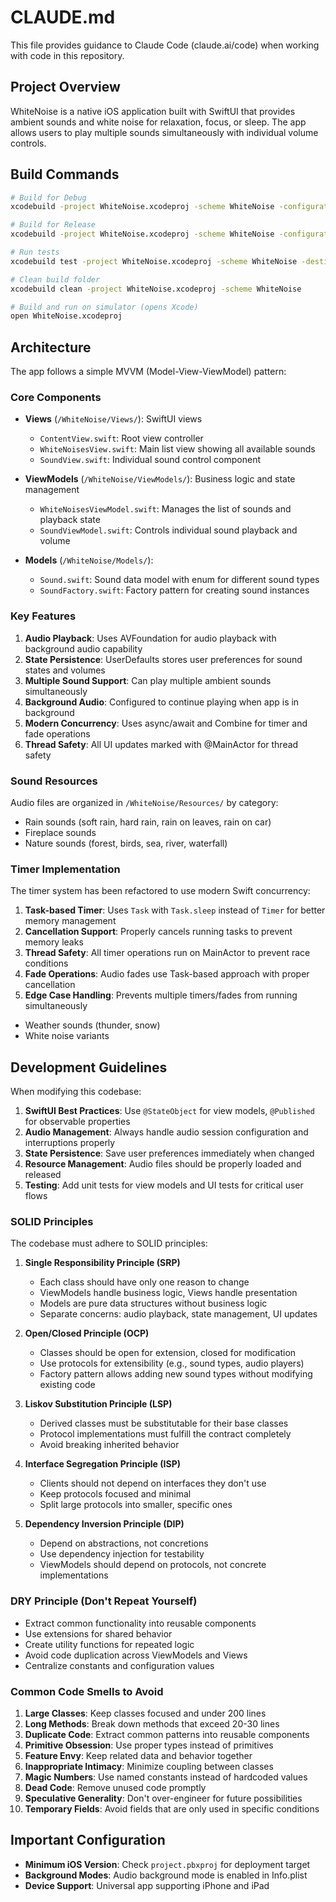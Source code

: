 # CLAUDE.md

This file provides guidance to Claude Code (claude.ai/code) when working with code in this repository.

## Project Overview

WhiteNoise is a native iOS application built with SwiftUI that provides ambient sounds and white noise for relaxation, focus, or sleep. The app allows users to play multiple sounds simultaneously with individual volume controls.

## Build Commands

```bash
# Build for Debug
xcodebuild -project WhiteNoise.xcodeproj -scheme WhiteNoise -configuration Debug build

# Build for Release
xcodebuild -project WhiteNoise.xcodeproj -scheme WhiteNoise -configuration Release build

# Run tests
xcodebuild test -project WhiteNoise.xcodeproj -scheme WhiteNoise -destination 'platform=iOS Simulator,name=iPhone 15'

# Clean build folder
xcodebuild clean -project WhiteNoise.xcodeproj -scheme WhiteNoise

# Build and run on simulator (opens Xcode)
open WhiteNoise.xcodeproj
```

## Architecture

The app follows a simple MVVM (Model-View-ViewModel) pattern:

### Core Components

- **Views** (`/WhiteNoise/Views/`): SwiftUI views
  - `ContentView.swift`: Root view controller
  - `WhiteNoisesView.swift`: Main list view showing all available sounds
  - `SoundView.swift`: Individual sound control component

- **ViewModels** (`/WhiteNoise/ViewModels/`): Business logic and state management
  - `WhiteNoisesViewModel.swift`: Manages the list of sounds and playback state
  - `SoundViewModel.swift`: Controls individual sound playback and volume

- **Models** (`/WhiteNoise/Models/`):
  - `Sound.swift`: Sound data model with enum for different sound types
  - `SoundFactory.swift`: Factory pattern for creating sound instances

### Key Features

1. **Audio Playback**: Uses AVFoundation for audio playback with background audio capability
2. **State Persistence**: UserDefaults stores user preferences for sound states and volumes
3. **Multiple Sound Support**: Can play multiple ambient sounds simultaneously
4. **Background Audio**: Configured to continue playing when app is in background
5. **Modern Concurrency**: Uses async/await and Combine for timer and fade operations
6. **Thread Safety**: All UI updates marked with @MainActor for thread safety

### Sound Resources

Audio files are organized in `/WhiteNoise/Resources/` by category:
- Rain sounds (soft rain, hard rain, rain on leaves, rain on car)
- Fireplace sounds
- Nature sounds (forest, birds, sea, river, waterfall)

### Timer Implementation

The timer system has been refactored to use modern Swift concurrency:

1. **Task-based Timer**: Uses `Task` with `Task.sleep` instead of `Timer` for better memory management
2. **Cancellation Support**: Properly cancels running tasks to prevent memory leaks
3. **Thread Safety**: All timer operations run on MainActor to prevent race conditions
4. **Fade Operations**: Audio fades use Task-based approach with proper cancellation
5. **Edge Case Handling**: Prevents multiple timers/fades from running simultaneously
- Weather sounds (thunder, snow)
- White noise variants

## Development Guidelines

When modifying this codebase:

1. **SwiftUI Best Practices**: Use `@StateObject` for view models, `@Published` for observable properties
2. **Audio Management**: Always handle audio session configuration and interruptions properly
3. **State Persistence**: Save user preferences immediately when changed
4. **Resource Management**: Audio files should be properly loaded and released
5. **Testing**: Add unit tests for view models and UI tests for critical user flows

### SOLID Principles

The codebase must adhere to SOLID principles:

1. **Single Responsibility Principle (SRP)**
   - Each class should have only one reason to change
   - ViewModels handle business logic, Views handle presentation
   - Models are pure data structures without business logic
   - Separate concerns: audio playback, state management, UI updates

2. **Open/Closed Principle (OCP)**
   - Classes should be open for extension, closed for modification
   - Use protocols for extensibility (e.g., sound types, audio players)
   - Factory pattern allows adding new sound types without modifying existing code

3. **Liskov Substitution Principle (LSP)**
   - Derived classes must be substitutable for their base classes
   - Protocol implementations must fulfill the contract completely
   - Avoid breaking inherited behavior

4. **Interface Segregation Principle (ISP)**
   - Clients should not depend on interfaces they don't use
   - Keep protocols focused and minimal
   - Split large protocols into smaller, specific ones

5. **Dependency Inversion Principle (DIP)**
   - Depend on abstractions, not concretions
   - Use dependency injection for testability
   - ViewModels should depend on protocols, not concrete implementations

### DRY Principle (Don't Repeat Yourself)

- Extract common functionality into reusable components
- Use extensions for shared behavior
- Create utility functions for repeated logic
- Avoid code duplication across ViewModels and Views
- Centralize constants and configuration values

### Common Code Smells to Avoid

1. **Large Classes**: Keep classes focused and under 200 lines
2. **Long Methods**: Break down methods that exceed 20-30 lines
3. **Duplicate Code**: Extract common patterns into reusable components
4. **Primitive Obsession**: Use proper types instead of primitives
5. **Feature Envy**: Keep related data and behavior together
6. **Inappropriate Intimacy**: Minimize coupling between classes
7. **Magic Numbers**: Use named constants instead of hardcoded values
8. **Dead Code**: Remove unused code promptly
9. **Speculative Generality**: Don't over-engineer for future possibilities
10. **Temporary Fields**: Avoid fields that are only used in specific conditions

## Important Configuration

- **Minimum iOS Version**: Check `project.pbxproj` for deployment target
- **Background Modes**: Audio background mode is enabled in Info.plist
- **Device Support**: Universal app supporting iPhone and iPad
